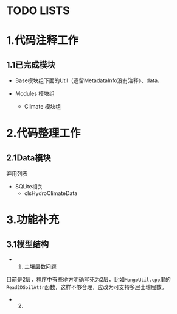 TODO LISTS
=======

# 1.代码注释工作

## 1.1已完成模块

+ Base模块组下面的Util（遗留MetadataInfo没有注释）、data、

+ Modules 模块组
	+ Climate 模块组 


# 2.代码整理工作

## 2.1Data模块

弃用列表

+ SQLite相关
	+ clsHydroClimateData


# 3.功能补充

## 3.1模型结构

+ 1. 土壤层数问题

目前是2层，程序中有些地方明确写死为2层，比如`MongoUtil.cpp`里的`Read2DSoilAttr`函数，这样不够合理，应改为可支持多层土壤层数。

+ 2.